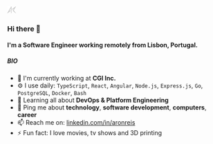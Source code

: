 <a href="https://www.linkedin.com/in/aronreis/">
    <img src="https://github.com/aronreisx/aronreisx/blob/main/logo.png" width="4%">
</a>

### Hi there 👋

#### I'm a Software Engineer working remotely from Lisbon, Portugal.

##### BIO

- 🏢 I'm currently working at **CGI Inc.**
- ⚙️ I use daily: `TypeScript`, `React`, `Angular`, `Node.js`, `Express.js`, `Go`, `PostgreSQL`, `Docker`, `Bash`
- 🌱 Learning all about **DevOps & Platform Engineering**
- 💬 Ping me about **technology**, **software development**, **computers**, **career**
- 📫 Reach me on: [linkedin.com/in/aronreis](https://linkedin.com/in/aronreis)
- ⚡️ Fun fact: I love movies, tv shows and 3D printing

